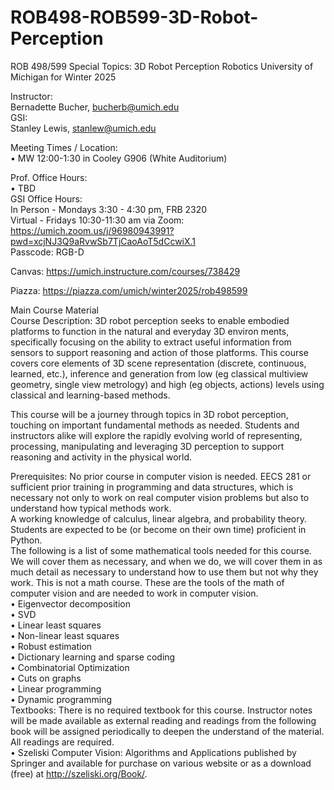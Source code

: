 # ROB498-ROB599-3D-Robot-Perception
ROB 498/599 Special Topics: 3D Robot Perception  Robotics  University of Michigan for Winter 2025

Instructor:   
Bernadette Bucher, bucherb@umich.edu   
GSI:   
Stanley Lewis, stanlew@umich.edu   

Meeting Times / Location:  
• MW 12:00-1:30 in Cooley G906 (White Auditorium)  

Prof. Office Hours:   
• TBD  
GSI Office Hours:   
In Person - Mondays 3:30 - 4:30 pm, FRB 2320  
Virtual - Fridays 10:30-11:30 am via Zoom:  
https://umich.zoom.us/j/96980943991?pwd=xcjNJ3Q9aRvwSb7TjCaoAoT5dCcwiX.1  
Passcode: RGB-D  

Canvas: https://umich.instructure.com/courses/738429  

Piazza: https://piazza.com/umich/winter2025/rob498599  

Main Course Material   
Course Description: 3D robot perception seeks to enable embodied platforms to function in the natural and everyday 3D environ ments, specifically focusing on the ability to extract useful information from sensors to support reasoning and action of those platforms. This course covers core elements of 3D scene representation (discrete, continuous, learned, etc.), inference and generation from low (eg classical multiview geometry, single view metrology) and high (eg objects, actions) levels using classical and learning-based methods.   
  
This course will be a journey through topics in 3D robot perception, touching on important fundamental methods as needed. Students and instructors alike will explore the rapidly evolving world of representing, processing, manipulating and leveraging 3D perception to support reasoning and activity in the physical world.   

Prerequisites: No prior course in computer vision is needed. EECS 281 or sufficient prior training in programming and data structures, which is necessary not only to work on real computer vision problems but also to understand how typical methods work.   
A working knowledge of calculus, linear algebra, and probability theory. Students are expected to be (or become on their own time) proficient in Python.   
The following is a list of some mathematical tools needed for this course. We will cover them as necessary, and when we do, we will cover them in as much detail as necessary to understand how to use them but not why they work. This is not a math course. These are the tools of the math of computer vision and are needed to work in computer vision.   
• Eigenvector decomposition   
• SVD   
• Linear least squares   
• Non-linear least squares   
• Robust estimation   
• Dictionary learning and sparse coding   
• Combinatorial Optimization   
• Cuts on graphs   
• Linear programming   
• Dynamic programming   
Textbooks: There is no required textbook for this course. Instructor notes will be made available as external reading and readings from the following book will be assigned periodically to deepen the understand of the material. All readings are required.   
• Szeliski Computer Vision: Algorithms and Applications published by Springer and available for purchase on various website or as a download (free) at http://szeliski.org/Book/.   



